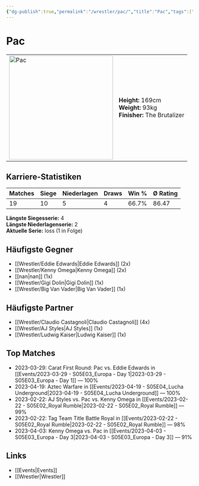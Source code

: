 ```yaml
---
{"dg-publish":true,"permalink":"/wrestler/pac/","title":"Pac","tags":["wrestler"],"noteIcon":""}
---
```



# Pac

<table>
        <tr>
        <td><img src="https://github.com/CptSpaulding1980/choke-slam-wrestling/releases/download/images/Pac.png" width="280" alt="Pac"></td>
        <td>
        <b>Height:</b> 169cm<br>
        <b>Weight:</b> 93kg<br>
        <b>Finisher:</b> The Brutalizer<br>
        </td>
        </tr>
        </table>
        
## Karriere-Statistiken

| Matches | Siege | Niederlagen | Draws | Win % | Ø Rating |
|---------|-------|-------------|-------|-------|-----------|
| 19 | 10 | 5 | 4 | 66.7% | 86.47 |

**Längste Siegesserie:** 4<br>**Längste Niederlagenserie:** 2<br>**Aktuelle Serie:** loss (1 in Folge)


## Häufigste Gegner
- [[Wrestler/Eddie Edwards\|Eddie Edwards]] (2x)
- [[Wrestler/Kenny Omega\|Kenny Omega]] (2x)
- [[nan\|nan]] (1x)
- [[Wrestler/Gigi Dolin\|Gigi Dolin]] (1x)
- [[Wrestler/Big Van Vader\|Big Van Vader]] (1x)

## Häufigste Partner
- [[Wrestler/Claudio Castagnoli\|Claudio Castagnoli]] (4x)
- [[Wrestler/AJ Styles\|AJ Styles]] (1x)
- [[Wrestler/Ludwig Kaiser\|Ludwig Kaiser]] (1x)

## Top Matches
- 2023-03-29: Carat First Round: Pac vs. Eddie Edwards in [[Events/2023-03-29 - S05E03_Europa - Day 1\|2023-03-29 - S05E03_Europa - Day 1]] — 100%
- 2023-04-19: Aztec Warfare in [[Events/2023-04-19 - S05E04_Lucha Underground\|2023-04-19 - S05E04_Lucha Underground]] — 100%
- 2023-02-22: AJ Styles vs. Pac vs. Kenny Omega in [[Events/2023-02-22 - S05E02_Royal Rumble\|2023-02-22 - S05E02_Royal Rumble]] — 99%
- 2023-02-22: Tag Team Title Battle Royal in [[Events/2023-02-22 - S05E02_Royal Rumble\|2023-02-22 - S05E02_Royal Rumble]] — 98%
- 2023-04-03: Kenny Omega vs. Pac in [[Events/2023-04-03 - S05E03_Europa - Day 3\|2023-04-03 - S05E03_Europa - Day 3]] — 91%

## Links
- [[Events\|Events]]
- [[Wrestler\|Wrestler]]
